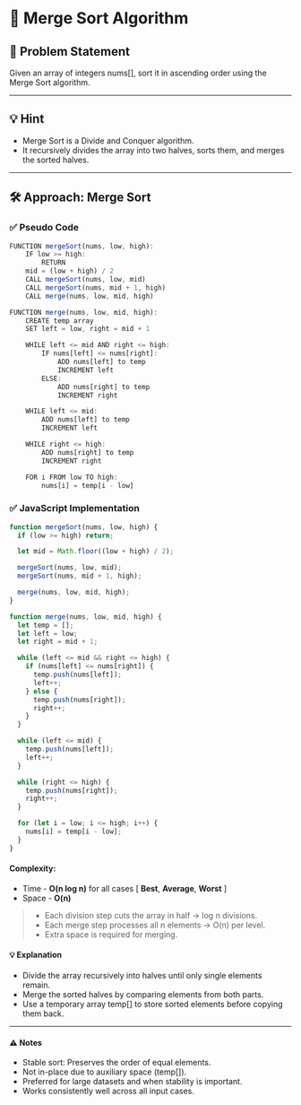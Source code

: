 # 🔀 Merge Sort Algorithm

## 🧩 Problem Statement
Given an array of integers nums[], sort it in ascending order using the Merge Sort algorithm.

---

## 💡 Hint
- Merge Sort is a Divide and Conquer algorithm.
- It recursively divides the array into two halves, sorts them, and merges the sorted halves.

---

## 🛠️ Approach: Merge Sort

### ✅ Pseudo Code
```js
FUNCTION mergeSort(nums, low, high):
    IF low >= high:
        RETURN
    mid = (low + high) / 2
    CALL mergeSort(nums, low, mid)
    CALL mergeSort(nums, mid + 1, high)
    CALL merge(nums, low, mid, high)

FUNCTION merge(nums, low, mid, high):
    CREATE temp array
    SET left = low, right = mid + 1

    WHILE left <= mid AND right <= high:
        IF nums[left] <= nums[right]:
            ADD nums[left] to temp
            INCREMENT left
        ELSE:
            ADD nums[right] to temp
            INCREMENT right

    WHILE left <= mid:
        ADD nums[left] to temp
        INCREMENT left

    WHILE right <= high:
        ADD nums[right] to temp
        INCREMENT right

    FOR i FROM low TO high:
        nums[i] = temp[i - low]
```
### ✅ JavaScript Implementation
```js
function mergeSort(nums, low, high) {
  if (low >= high) return;

  let mid = Math.floor((low + high) / 2);

  mergeSort(nums, low, mid);
  mergeSort(nums, mid + 1, high);

  merge(nums, low, mid, high);
}

function merge(nums, low, mid, high) {
  let temp = [];
  let left = low;
  let right = mid + 1;

  while (left <= mid && right <= high) {
    if (nums[left] <= nums[right]) {
      temp.push(nums[left]);
      left++;
    } else {
      temp.push(nums[right]);
      right++;
    }
  }

  while (left <= mid) {
    temp.push(nums[left]);
    left++;
  }

  while (right <= high) {
    temp.push(nums[right]);
    right++;
  }

  for (let i = low; i <= high; i++) {
    nums[i] = temp[i - low];
  }
}
```
#### Complexity:
- Time - **O(n log n)** for all cases [ **Best**, **Average**, **Worst** ]
- Space - **O(n)**

> - Each division step cuts the array in half → log n divisions.
> - Each merge step processes all n elements → O(n) per level.
> - Extra space is required for merging.

#### 💡 Explanation
- Divide the array recursively into halves until only single elements remain.
- Merge the sorted halves by comparing elements from both parts.
- Use a temporary array temp[] to store sorted elements before copying them back.

---

#### ⚠️ Notes
- Stable sort: Preserves the order of equal elements.
- Not in-place due to auxiliary space (temp[]).
- Preferred for large datasets and when stability is important.
- Works consistently well across all input cases.
